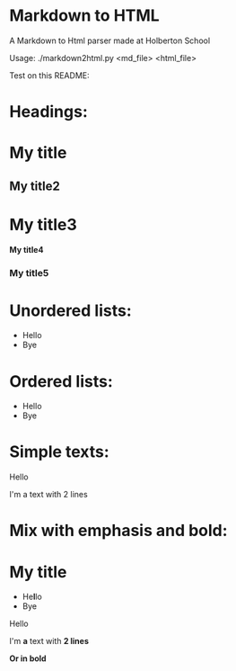 # Markdown to HTML
A Markdown to Html parser made at Holberton School

Usage: ./markdown2html.py <md_file> <html_file>

Test on this README:

# Headings:

# My title
## My title2
# My title3
#### My title4
### My title5


# Unordered lists:
- Hello
- Bye


# Ordered lists:
* Hello
* Bye

# Simple texts:
Hello

I'm a text
with 2 lines

# Mix with emphasis and bold:
# My title
- He**l**lo
- Bye

Hello

I'm **a** text
with __2 lines__

**Or in bold**
